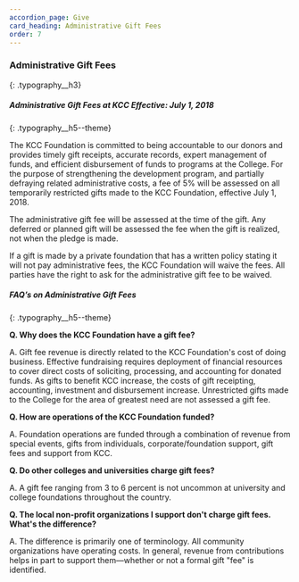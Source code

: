 ```yaml
---
accordion_page: Give
card_heading: Administrative Gift Fees
order: 7
---
```

### Administrative Gift Fees
{: .typography__h3}

##### Administrative Gift Fees at KCC Effective: July 1, 2018
{: .typography__h5--theme}

The KCC Foundation is committed to being accountable to our donors and provides timely gift receipts, accurate records, expert management of funds, and efficient disbursement of funds to programs at the College. For the purpose of strengthening the development program, and partially defraying related administrative costs, a fee of 5% will be assessed on all temporarily restricted gifts made to the KCC Foundation, effective July 1, 2018.

The administrative gift fee will be assessed at the time of the gift. Any deferred or planned gift will be assessed the fee when the gift is realized, not when the pledge is made.

If a gift is made by a private foundation that has a written policy stating it will not pay administrative fees, the KCC Foundation will waive the fees. All parties have the right to ask for the administrative gift fee to be waived.

##### FAQ’s on Administrative Gift Fees
{: .typography__h5--theme}

**Q. Why does the KCC Foundation have a gift fee?**

A. Gift fee revenue is directly related to the KCC Foundation's cost of doing business. Effective fundraising requires deployment of financial resources to cover direct costs of soliciting, processing, and accounting for donated funds. As gifts to benefit KCC increase, the costs of gift receipting, accounting, investment and disbursement increase. Unrestricted gifts made to the College for the area of greatest need are not assessed a gift fee.

**Q. How are operations of the KCC Foundation funded?**

A. Foundation operations are funded through a combination of revenue from special events, gifts from individuals, corporate/foundation support, gift fees and support from KCC.

**Q. Do other colleges and universities charge gift fees?**

A. A gift fee ranging from 3 to 6 percent is not uncommon at university and college foundations throughout the country.

**Q. The local non-profit organizations I support don't charge gift fees. What's the difference?**

A. The difference is primarily one of terminology. All community organizations have operating costs. In general, revenue from contributions helps in part to support them—whether or not a formal gift "fee" is identified.